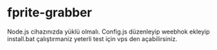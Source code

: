 # fprite-grabber
Node.js cihazınızda yüklü olmalı. Config.js düzenleyip weebhok ekleyip install.bat çalıştırmaniz yeterli test için vps den açabilirsiniz.
